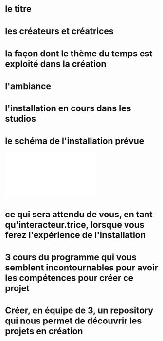 # le titre


# les créateurs et créatrices


# la façon dont le thème du temps est exploité dans la création


# l'ambiance


# l'installation en cours dans les studios 
# le schéma de l'installation prévue 

![chronaufrage.md](chronaufrage/chronaufrage.md)

# ce qui sera attendu de vous, en tant qu'interacteur.trice, lorsque vous ferez l'expérience de l'installation
# 3 cours du programme qui vous semblent incontournables pour avoir les compétences pour créer ce projet
# Créer, en équipe de 3, un repository qui nous permet de découvrir les projets en création
